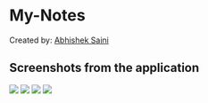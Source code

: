 # My-Notes 

Created by:
[Abhishek Saini](https://www.github.com/arnomalone)

## Screenshots from the application
![](https://github.com/arnomalone/my-notes/blob/main/1.jpg) ![](https://github.com/arnomalone/my-notes/blob/main/2.jpg)
![](https://github.com/arnomalone/my-notes/blob/main/3.jpg) ![](https://github.com/arnomalone/my-notes/blob/main/4.jpg)
